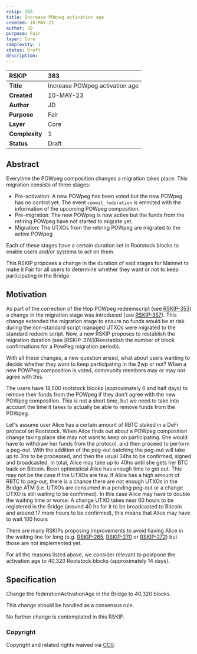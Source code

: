 ```yaml
---
rskip: 383
title: Increase POWpeg activation age
created: 10-MAY-23
author: JD
purpose: Fair
layer: Core
complexity: 1
status: Draft
description: 
---
```


|RSKIP          |383           |
| :------------ |:-------------|
|**Title**      |Increase POWpeg activation age |
|**Created**    |10-MAY-23 |
|**Author**     |JD |
|**Purpose**    |Fair |
|**Layer**      |Core |
|**Complexity** |1 |
|**Status**     |Draft |

## Abstract

Everytime the POWpeg composition changes a migration takes place. This migration consists of three stages:
- Pre-activation: A new POWpeg has been voted but the new POWpeg has no control yet. The event `commit_federation` is emmited with the information of the upcoming POWpeg composition.
- Pre-migration: The new POWpeg is now active but the funds from the retiring POWpeg have not started to migrate yet.
- Migration: The UTXOs from the retiring POWpeg are migrated to the active POWpeg

Each of these stages have a certain duration set in Rootstock blocks to enable users and/or systems to act on them.

This RSKIP proposes a change in the duration of said stages for Mainnet to make it Fair for all users to determine whether they want or not to keep participating in the Bridge.

## Motivation

As part of the correction of the Hop POWpeg redeemscript (see [RSKIP-353](https://github.com/rsksmart/RSKIPs/blob/master/IPs/RSKIP353.md)) a change in the migration stage was introduced (see [RSKIP-357](https://github.com/rsksmart/RSKIPs/blob/master/IPs/RSKIP357.md)). This change extended the migration stage to ensure no funds would be at risk during the non-standard script managed UTXOs were migrated to the standard redeem script.
Now, a new RSKIP proposes to restablish the migration duration (see [RSKIP-374](Reestablish the number of block confirmations for a PowPeg migration period)).

With all these changes, a new question arised, what about users wanting to decide whether they want to keep participating in the 2wp or not? When a new POWPeg composition is voted, community members may or may not agree with this.

The users have 18,500 rootstock blocks (approximately 6 and half days) to remove their funds from the POWpeg if they don't agree with the new POWpeg composition.
This is not a short time, but we need to take into account the time it takes to actually be able to remove funds from the POWpeg.

Let's assume user Alice has a certain amount of RBTC staked in a DeFi protocol on Rootstock. When Alice finds out about a POWpeg composition change taking place she may not want to keep on participating. She would have to withdraw her funds from the protocol, and then proceed to perform a peg-out.
With the addition of the peg-out batching the peg-out will take up to 3hs to be processed, and then the usual 34hs to be confirmed, signed and broadcasted. In total, Alice may take up to 40hs until she gets her BTC back on Bitcoin.
Been optimistical Alice has enough time to get out.
This may not be the case if the UTXOs are few. If Alice has a high amount of RBTC to peg-out, there is a chance there are not enough UTXOs in the Bridge ATM (i.e. UTXOs are consumed in a pending peg-out or a change UTXO is still waiting to be confirmed).
In this case Alice may have to double the waiting time or worse. A change UTXO takes near 60 hours to be registered in the Bridge (around 40 hs for it to be broadcasted to Bitcoin and around 17 more hours to be confirmed), this means that Alice may have to wait 100 hours 

There are many RSKIPs proposing improvements to avoid having Alice in the waiting line for long (e.g. [RSKIP-265](https://github.com/rsksmart/RSKIPs/blob/master/IPs/RSKIP265.md), [RSKIP-270](https://github.com/rsksmart/RSKIPs/blob/master/IPs/RSKIP270.md) or [RSKIP-272](https://github.com/rsksmart/RSKIPs/blob/master/IPs/RSKIP272.md)) but those are not implemented yet.

For all the reasons listed above, we consider relevant to postpone the activation age to 40,320 Rootstock blocks (approximately 14 days).

## Specification

Change the federationActivationAge in the Bridge to 40,320 blocks.

This change should be handled as a consensus rule.

No further change is contemplated in this RSKIP.

### Copyright

Copyright and related rights waived via [CC0](https://creativecommons.org/publicdomain/zero/1.0/).
